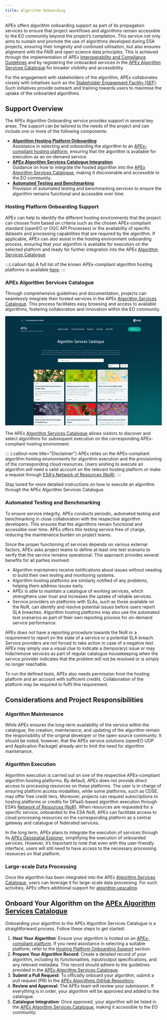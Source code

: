 ```yaml
---
title: Algorithm Onboarding
---
```


APEx offers algorithm onboarding support as part of its propagation services to ensure that project workflows and
algorithms remain accessible to the EO community beyond the project’s completion. This service not only aims to sustain
and promote the use of algorithms developed during ESA projects, ensuring their longevity and continued utilisation, but
also ensures alignment with the FAIR and open science data principles. This is achieved through the implementation of
APEx [Interoperability and Compliance Guidelines](../interoperability/index.md) and by registering the onboarded
services in the [APEx Algorithm Services Catalogue](#apex-algorithm-services-catalogue) for broader visibility and
accessibility.

For the engagement with stakeholders of the algorithm, APEx collaborates closely with initiatives such as
the [Stakeholder Engagement Facility (SEF)](https://esa-sef.eu/). Such initiatives provide outreach and training towards
users to maximise the uptake of the onboarded algorithms.

## Support Overview

The APEx Algorithm Onboarding service provides support in several key areas. The support can be tailored to the needs
of the project and can include one or more of the following components:

* **[Algorithm Hosting Platform Onboarding](#hosting-platform-onboarding-support)**\
  Assistance in selecting and onboarding the algorithm to an [APEx-compliant hosting platform](./platforms.md), ensuring
  that the algorithm is available for execution as an on-demand service.
* **[APEx Algorithm Services Catalogue Integration](#apex-algorithm-services-catalogue)**\
  Guidance on how to integrate the hosted algorithm into the [APEx Algorithm Services Catalogue](https://algorithm-catalogue.apex.esa.int/),
  making it discoverable and accessible to the EO community.
* **[Automated Testing and Benchmarking](#automated-testing-and-benchmarking)**\
  Provision of automated testing and benchmarking services to ensure the algorithm remains functional and accessible over
  time.

### Hosting Platform Onboarding Support

APEx can help to identify the different hosting environments that the project can choose from based on criteria such as
the chosen APEx-compliant standard (openEO or OGC API Processes) or the availability of specific datasets and processing
capabilities that are required by the algorithm. If applicable, APEx can also assist in the hosting environment
onboarding process, ensuring that your algorithm is available for execution on the selected platform and ready for
further integration into the APEx [Algorithm Services Catalogue](#apex-algorithm-services-catalogue).

:::{.callout-tip}
A full list of the known APEx-compliant algorithm hosting platforms is
available [here](./platforms.md).
:::

### APEx Algorithm Services Catalogue

Through comprehensive guidelines and documentation, projects can seamlessly integrate their hosted services in the
APEx [Algorithm Services Catalogue](https://algorithm-catalogue.apex.esa.int/). This process facilitates easy browsing
and access to available algorithms, fostering collaboration and innovation within the EO community.

![APEx Algorithm Services Catalogue](images/catalogue.png)

The APEx [Algorithm Services Catalogue](https://algorithm-catalogue.apex.esa.int/) allows visitors to discover and
select algorithms for subsequent execution on the corresponding APEx-compliant hosting environment.

::: {.callout-note title="Disclaimer"}
APEx relies on the APEx-compliant algorithm hosting environments for algorithm execution and the provisioning of the
corresponding cloud resources. Users wishing to execute an algorithm will need a valid account on the relevant hosting
platform or make a request through [ESA's Network of Resources (NoR)](https://portfolio.nor-discover.org/).
:::

Stay tuned for more detailed instructions on how to execute an algorithm through the APEx Algorithm Services Catalogue.

### Automated Testing and Benchmarking

To ensure service integrity, APEx conducts periodic, automated testing and benchmarking in close collaboration with the
respective algorithm developers. This ensures that the algorithms remain functional and accessible over time. APEx
offers this testing service free of charge, reducing the maintenance burden on project teams.

Since the proper functioning of services depends on various external factors, APEx asks project teams to define at least
one test scenario to verify that the service remains operational. This approach provides several benefits for all
parties involved:

* Algorithm maintainers receive notifications about issues without needing to build their own testing and monitoring
  systems.
* Algorithm hosting platforms are similarly notified of any problems, helping them address issues early.
* APEx is able to maintain a catalogue of working services, which strengthens user trust and increases the uptake of
  reliable services.
* Service providers on platforms with SLAs, such as those available on the NoR, can identify and resolve potential
  issues before users report SLA breaches. Algorithm hosting platforms may also use the automated test scenarios as part
  of their own reporting process for on-demand service performance.

APEx does not have a reporting procedure towards the NoR or a requirement to report on the state of a service or a
potential SLA breach. Service providers are not forced to take action in case of a negative test. APEx may simply use a
visual clue to indicate a (temporary) issue or may hide/remove services as part of regular catalogue housekeeping when
the service provider indicates that the problem will not be resolved or is simply no longer reachable.

To run the defined tests, APEx also needs permission from the hosting platform and an account with sufficient credits.
Collaboration of the platform may be required to fulfil this requirement.

## Considerations and Project Responsibilities

### Algorithm Maintenance

While APEx ensures the long-term availability of the service within the catalogue, the creation, maintenance, and
updating of the algorithm remain the responsibility of the original developer or the open-source community. It should be
noted, however, that the APEx service solutions (openEO UDP and Application Package) already aim to limit the need for
algorithm maintenance.

### Algorithm Execution

Algorithm execution is carried out on one of the respective APEx-compliant algorithm hosting platforms. By default, APEx
does not provide direct access to processing resources on these platforms. The user is in charge of ensuring platform
access modalities, while some platforms, such as CDSE, may offer free credit tiers. Moreover, projects can request
subscriptions to hosting platforms or credits for DPaaS-based algorithm execution through
ESA’s [Network of Resources (NoR)](https://portfolio.nor-discover.org/). When resources are requested for a specific
service, onboarded to the ESA NoR, APEx can facilitate access to cloud processing resources on the corresponding
platform as a central gateway and catalogue of federated services.

In the long term, APEx plans to integrate the execution of services through its [APEx Geospatial Explorer](https://explorer.apex.esa.int/),
simplifying the execution of onboarded services. However, it’s important to note that even with this user-friendly interface,
users will still need to have access to the necessary processing resources on that platform.

### Large-scale Data Processing

Once the algorithm has been integrated into the APEx [Algorithm Services Catalogue](#apex-algorithm-services-catalogue),
users can leverage it for large-scale data processing. For such activities, APEx offers additional support
for [algorithm upscaling](upscaling.md).

## Onboard Your Algorithm on the [APEx Algorithm Services Catalogue](#apex-algorithm-services-catalogue)

Onboarding your algorithm to the APEx Algorithm Services Catalogue is a straightforward process. Follow these
steps to get started:

1. **Host Your Algorithm**: Ensure your algorithm is hosted on an [APEx-compliant platform](./platforms.md). If you need
assistance in selecting a suitable platform, refer to the
[Hosting Platform Onboarding Support](#hosting-platform-onboarding-support) section.
2. **Prepare Your Algorithm Record**: Create a detailed record of your algorithm, including its functionalities, input/output
specifications, and any relevant metadata. This record should adhere to the guidelines provided in the
[APEx Algorithm Services Catalogue](https://esa-apex.github.io/apex_algorithms/catalogue.html).
3. **Submit a Pull Request**: To officially onboard your algorithm, submit a pull request (PR) to the
[APEx Algorithms GitHub Repository](https://github.com/ESA-APEx/apex_algorithms).
4. **Review and Approval**: The APEx team will review your submission. If everything is in order, your algorithm will be
approved and added to the catalogue.
5. **Catalogue Integration**: Once approved, your algorithm will be listed in the
[APEx Algorithm Services Catalogue](https://algorithm-catalogue.apex.esa.int/), making it accessible to
the EO community.
